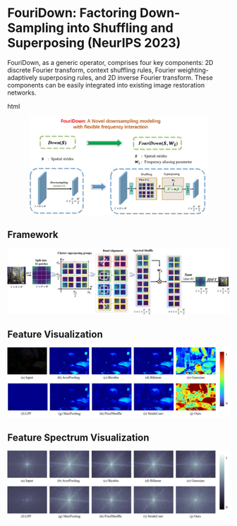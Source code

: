 # FouriDown: Factoring Down-Sampling into Shuffling and Superposing (NeurIPS 2023)

FouriDown, as a generic operator, comprises four key components: 2D discrete Fourier transform, context shuffling rules, Fourier weighting-adaptively superposing rules, and 2D inverse Fourier transform. These components can be easily integrated into existing image restoration networks.

html <div align="center"><img src='images/Intro.png' width="80%" height="auto">
></div>

## Framework
<img src='images/Framework.jpg'></img>

## Feature Visualization
<img src='images/v1.png'></img>

## Feature Spectrum Visualization
<img src='images/v2.png'></img>



